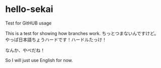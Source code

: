 # hello-sekai
Test for GitHUB usage

This is a test for showing how branches work. ちっとつまないんですけど。
やっぱ日本語ちょうハードです！ハードルたっけ！

なんか、やべだね！

So I will just use English for now.
